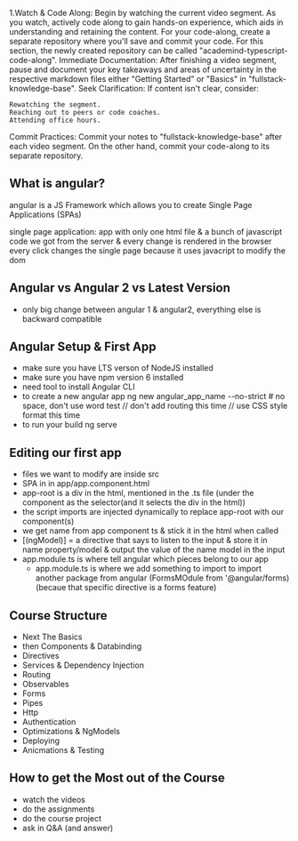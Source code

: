 1.Watch & Code Along: Begin by watching the current video segment. As you watch, actively code along to gain hands-on experience, which aids in understanding and retaining the content. For your code-along, create a separate repository where you'll save and commit your code. For this section, the newly created repository can be called "academind-typescript-code-along".
Immediate Documentation: After finishing a video segment, pause and document your key takeaways and areas of uncertainty in the respective markdown files either "Getting Started" or "Basics" in "fullstack-knowledge-base".
Seek Clarification: If content isn't clear, consider:

    Rewatching the segment.
    Reaching out to peers or code coaches.
    Attending office hours.

Commit Practices: Commit your notes to "fullstack-knowledge-base" after each video segment. On the other hand, commit your code-along to its separate repository.

## What is angular?

angular is a JS Framework which allows you to create Single
Page Applications (SPAs)

single page application: app with only one html file & 
a bunch of javascript code we got from the server & every change is rendered in the browser
every click changes the single page because it uses javacript to modify the dom

## Angular vs Angular 2 vs Latest Version
 - only big change between angular 1 & angular2, everything else is backward compatible 

## Angular Setup & First App
 - make sure you have LTS verson of NodeJS installed
 - make sure you have npm version 6 installed
 - need tool to install Angular CLI
 - to create a new angular app
    ng new angular_app_name --no-strict # no space, don't use word test
    // don't add routing this time
    // use CSS style format this time
 - to run your build
    ng serve

## Editing our first app

- files we want to modify are inside src
- SPA in in app/app.component.html
- app-root is a div in the html, mentioned in the .ts file (under the component as the selector(and it selects the div in the html))
- the script imports are injected dynamically to replace app-root with our component(s)
- we get name from app component ts & stick it in the html when called
- [(ngModel)] = a directive that says to listen to the input & store it in name property/model & output the value of the name model in the  input
- app.module.ts is where tell angular which pieces belong to our app 
    - app.module.ts is where we add something to import to import another package from angular (FormsMOdule from '@angular/forms) (becaue that specific directive is a forms feature)

## Course Structure
- Next The Basics
- then Components & Databinding
- Directives
- Services & Dependency Injection
- Routing
- Observables
- Forms
- Pipes
- Http
- Authentication
- Optimizations & NgModels
- Deploying
- Anicmations & Testing

## How to get the Most out of the Course
- watch the videos
- do the assignments
- do the course project
- ask in Q&A (and answer)

